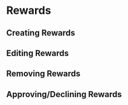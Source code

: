 # Rewards
## Creating Rewards

## Editing Rewards

## Removing Rewards

## Approving/Declining Rewards

